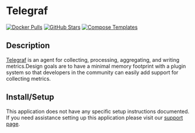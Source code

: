 # Telegraf

[![Docker Pulls](https://img.shields.io/docker/pulls/_/telegraf?style=flat-square&color=607D8B&label=docker%20pulls&logo=docker)](https://hub.docker.com/r/_/telegraf)
[![GitHub Stars](https://img.shields.io/github/stars/influxdata/telegraf?style=flat-square&color=607D8B&label=github%20stars&logo=github)](https://github.com/influxdata/telegraf)
[![Compose Templates](https://img.shields.io/static/v1?style=flat-square&color=607D8B&label=compose&message=templates)](https://github.com/GhostWriters/DockSTARTer/tree/main/compose/.apps/telegraf)

## Description

[Telegraf](https://www.influxdata.com/time-series-platform/telegraf/) is an
agent for collecting, processing, aggregating, and writing metrics.Design goals
are to have a minimal memory footprint with a plugin system so that developers
in the community can easily add support for collecting metrics.

## Install/Setup

This application does not have any specific setup instructions documented. If
you need assistance setting up this application please visit our
[support page](https://dockstarter.com/basics/support/).
